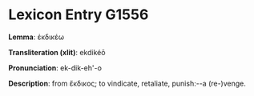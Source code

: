 # Lexicon Entry G1556

**Lemma**: ἐκδικέω

**Transliteration (xlit)**: ekdikéō

**Pronunciation**: ek-dik-eh'-o

**Description**:
from ἔκδικος; to vindicate, retaliate, punish:--a (re-)venge.
